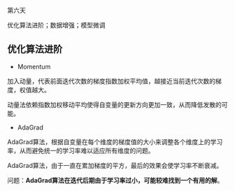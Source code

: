 第六天

优化算法进阶；数据增强；模型微调

## 优化算法进阶

* Momentum

加入动量，代表前面迭代次数的梯度指数加权平均值，越接近当前迭代次数的梯度，权值越大。

动量法依赖指数加权移动平均使得自变量的更新方向更加一致，从而降低发散的可能。

* AdaGrad

AdaGrad算法，根据自变量在每个维度的梯度值的大小来调整各个维度上的学习率，从而避免统一的学习率难以适应所有维度的问题。

AdaGrad算法，由于一直在累加梯度的平方，最后的效果会使学习率不断衰减。

问题：**AdaGrad算法在迭代后期由于学习率过小，可能较难找到一个有用的解**。
